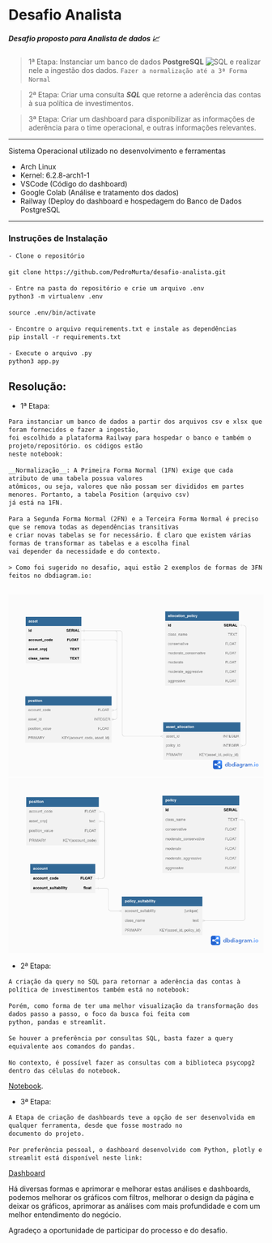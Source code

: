 # Desafio Analista

##### Desafio proposto para Analista de dados 📈

> 1ª Etapa: Instanciar um banco de dados __PostgreSQL__  <img alt="SQL" width="26px" src="https://cdn.jsdelivr.net/npm/simple-icons@3.4.0/icons/postgresql.svg" /> e realizar nele a ingestão dos dados. `Fazer a normalização até a 3ª Forma Normal`
  
> 2ª Etapa: Criar uma consulta __*SQL*__ que retorne a aderência das contas à sua política de investimentos.


> 3ª Etapa: Criar um dashboard para disponibilizar as informações de aderência para o time operacional, e outras informações relevantes.


-----------------------------------------------------------

Sistema Operacional utilizado no desenvolvimento e ferramentas
- Arch Linux 
- Kernel: 6.2.8-arch1-1
- VSCode (Código do dashboard)
- Google Colab (Análise e tratamento dos dados)
- Railway (Deploy do dashboard e hospedagem do Banco de Dados PostgreSQL


------------------------

### Instruções de Instalação

```
- Clone o repositório 

git clone https://github.com/PedroMurta/desafio-analista.git

- Entre na pasta do repositório e crie um arquivo .env
python3 -m virtualenv .env

source .env/bin/activate

- Encontre o arquivo requirements.txt e instale as dependências
pip install -r requirements.txt 

- Execute o arquivo .py
python3 app.py

```



## Resolução: 


- 1ª Etapa:

```
Para instanciar um banco de dados a partir dos arquivos csv e xlsx que foram fornecidos e fazer a ingestão,
foi escolhido a plataforma Railway para hospedar o banco e também o projeto/repositório. os códigos estão 
neste notebook: 

__Normalização__: A Primeira Forma Normal (1FN) exige que cada atributo de uma tabela possua valores 
atômicos, ou seja, valores que não possam ser divididos em partes menores. Portanto, a tabela Position (arquivo csv)
já está na 1FN. 

Para a Segunda Forma Normal (2FN) e a Terceira Forma Normal é preciso que se remova todas as dependências transitivas
e criar novas tabelas se for necessário. É claro que existem várias formas de transformar as tabelas e a escolha final 
vai depender da necessidade e do contexto. 

> Como foi sugerido no desafio, aqui estão 2 exemplos de formas de 3FN feitos no dbdiagram.io:


```
![alt text](https://github.com/PedroMurta/desafio-analista/blob/main/normalizacao1.png?raw=true)
![alt text](https://github.com/PedroMurta/desafio-analista/blob/main/normalizacao2.png?raw=true)

- 2ª Etapa:
```
A criação da query no SQL para retornar a aderência das contas à política de investimentos também está no notebook: 

Porém, como forma de ter uma melhor visualização da transformação dos dados passo a passo, o foco da busca foi feita com 
python, pandas e streamlit. 

Se houver a preferência por consultas SQL, basta fazer a query equivalente aos comandos do pandas.

No contexto, é possível fazer as consultas com a biblioteca psycopg2 dentro das células do notebook.

```
[Notebook](https://github.com/PedroMurta/desafio-analista/blob/main/Desafio_Analista.ipynb).

- 3ª Etapa:
```
A Etapa de criação de dashboards teve a opção de ser desenvolvida em qualquer ferramenta, desde que fosse mostrado no 
documento do projeto.

Por preferência pessoal, o dashboard desenvolvido com Python, plotly e streamlit está disponível neste link:

```
 [Dashboard](https://pedromurta-desafio-analista-streamlit-app-48ex30.streamlit.app/)

Há diversas formas e aprimorar e melhorar estas análises e dashboards, podemos melhorar os gráficos com filtros,
melhorar o design da página e deixar os gráficos, aprimorar as análises com mais profundidade e com um melhor entendimento do negócio. 

Agradeço a oportunidade de participar do processo e do desafio. 

